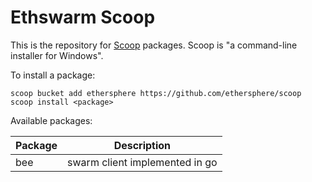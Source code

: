 Ethswarm Scoop
===
This is the repository for [Scoop](https://scoop.sh//) packages. Scoop is "a command-line installer for Windows".

To install a package:

```
scoop bucket add ethersphere https://github.com/ethersphere/scoop
scoop install <package>
```

Available packages:

Package|Description
---|---
bee|swarm client implemented in go
